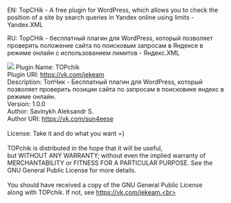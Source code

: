 EN: TopCHik - A free plugin for WordPress, which allows you to check the position of a site by search queries in Yandex online using limits - Yandex.XML

RU: TopCHik - бесплатный плагин для WordPress, который позволяет проверять положение сайта по поисковым запросам в Яндексе в режиме онлайн с использованием лимитов - Яндекс.XML

<img src="https://repository-images.githubusercontent.com/85397194/d6300800-763f-11e9-93ea-34963c3f094d"></img>
Plugin Name: TOPchik<br>
Plugin URI:  https://vk.com/jekeam<br>
Description: ТопЧик - Бесплатный плагин для WordPress, который позволяет проверить позиции сайта по запросам в поисковике яндекс в режиме онлайн.<br>
Version:     1.0.0<br>
Author:      Savinykh Aleksandr S.<br>
Author URI:  https://vk.com/sun4eese<br>
<br>
License: Take it and do what you want =)
<br>
 <br>
TOPchik is distributed in the hope that it will be useful,<br>
but WITHOUT ANY WARRANTY; without even the implied warranty of<br>
MERCHANTABILITY or FITNESS FOR A PARTICULAR PURPOSE. See the<br>
GNU General Public License for more details.<br>
 <br>
You should have received a copy of the GNU General Public License<br>
along with TOPchik. If not, see https://vk.com/jekeam.<br>
